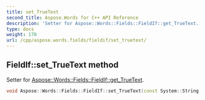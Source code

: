 ```yaml
---
title: set_TrueText
second_title: Aspose.Words for C++ API Reference
description: 'Setter for Aspose::Words::Fields::FieldIf::get_TrueText.'
type: docs
weight: 170
url: /cpp/aspose.words.fields/fieldif/set_truetext/
---
```

## FieldIf::set_TrueText method


Setter for [Aspose::Words::Fields::FieldIf::get_TrueText](../get_truetext/).

```cpp
void Aspose::Words::Fields::FieldIf::set_TrueText(const System::String &value)
```

